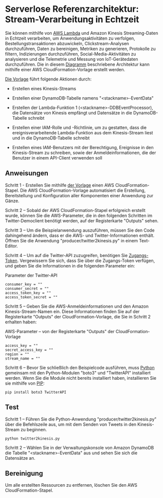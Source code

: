
# Serverlose Referenzarchitektur: Stream-Verarbeitung in Echtzeit

Sie können mithilfe von [AWS Lambda](http://aws.amazon.com/lambda/) und Amazon Kinesis Streaming-Daten in Echtzeit verarbeiten, um Anwendungsaktivitäten zu verfolgen, Bestellungstransaktionen abzuwickeln, Clickstream-Analysen durchzuführen, Daten zu bereinigen, Metriken zu generieren, Protokolle zu filtern, Indizierungen durchzuführen, Social-Media-Aktivitäten zu analysieren und die Telemetrie und Messung von IoT-Gerätedaten durchzuführen. Die in diesem [Diagramm](https://s3.amazonaws.com/awslambda-reference-architectures/stream-processing/lambda-refarch-streamprocessing.pdf) beschriebene Architektur kann mithilfe einer AWS CloudFormation-Vorlage erstellt werden.

[Die Vorlage](https://s3.amazonaws.com/awslambda-reference-architectures/stream-processing/lambda_stream_processing.template)
führt folgende Aktionen durch:

-   Erstellen eines Kinesis-Streams

-   Erstellen einer DynamoDB-Tabelle namens "&lt;stackname&gt;-EventData"

-   Erstellen der Lambda-Funktion 1 (&lt;stackname&gt;-DDBEventProcessor),
    die Datensätze von Kinesis empfängt und Datensätze in die
    DynamoDB-Tabelle schreibt

-   Erstellen einer IAM-Rolle und -Richtlinie, um zu gestatten, dass die ereignisverarbeitende
    Lambda-Funktion aus dem Kinesis-Stream liest und in die DynamoDB-Tabelle schreibt

-   Erstellen eines IAM-Benutzers mit der Berechtigung, Ereignisse in den Kinesis-Stream zu schreiben,
    sowie der Anmeldeinformationen, die der Benutzer in einem API-Client verwenden soll

## Anweisungen

Schritt 1 -   Erstellen Sie mithilfe [der
Vorlage](https://s3.amazonaws.com/awslambda-reference-architectures/stream-processing/lambda-refarch-stream-processing.template) einen AWS CloudFormation-Stapel. Die AWS CloudFormation-Vorlage automatisiert die Erstellung, Bereitstellung und Konfiguration aller Komponenten einer Anwendung zur Gänze.

Schritt 2 – Sobald der AWS CloudFormation-Stapel erfolgreich erstellt wurde, können Sie die AWS-Parameter, die in den folgenden Schritten im Twitter-Democlient benötigt werden, auf der Registerkarte "Outputs" sehen.

Schritt 3 – Um die Beispielanwendung auszuführen, müssen Sie den Code dahingehend ändern, dass er die AWS- und Twitter-Informationen enthält. Öffnen Sie die Anwendung "producer/twitter2kinesis.py" in einem Text-Editor.

Schritt 4 – Um auf die Twitter-API zuzugreifen, benötigen Sie [Zugangs-Token](https://dev.twitter.com/oauth/overview/application-owner-access-tokens). Vergewissern Sie sich, dass Sie über die Zugangs-Token verfügen, und geben Sie die Informationen in die folgenden Parameter ein:

Parameter der Twitter-API
```
consumer_key = ""
consumer_secret = ""
access_token_key = ""
access_token_secret = ""
```

Schritt 5 – Geben Sie die AWS-Anmeldeinformationen und den Amazon Kinesis-Stream-Namen ein. Diese Informationen finden Sie auf der Registerkarte "Outputs" der CloudFormation-Vorlage, die Sie in Schritt 2 erhalten haben:

AWS-Parameter – von der Registerkarte "Outputs" der CloudFormation-Vorlage
```
access_key = ""
secret_access_key = ""
region = ""
stream_name = ""
```

Schritt 6 – Bevor Sie schließlich den Beispielcode ausführen, muss [Python](https://www.python.org/) gemeinsam mit den Python-Modulen "boto3" und "TwitterAPI" installiert werden. Wenn Sie die Module nicht bereits installiert haben, installieren Sie sie mithilfe von [PIP](http://pip.readthedocs.org/en/stable/installing/):

```
pip install boto3 TwitterAPI
```

## Test

Schritt 1 – Führen Sie die Python-Anwendung "producer/twitter2kinesis.py" über die Befehlszeile aus, um mit dem Senden von Tweets in den Kinesis-Stream zu beginnen.

```
python twitter2kinesis.py
```

Schritt 2 – Wählen Sie in der Verwaltungskonsole von Amazon DynamoDB die Tabelle "&lt;stackname&gt;-EventData" aus und sehen Sie sich die Datensätze an.

## Bereinigung

Um alle erstellten Ressourcen zu entfernen, löschen Sie den AWS CloudFormation-Stapel.
